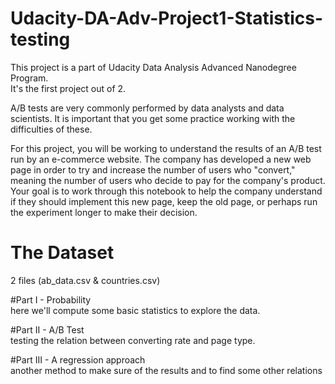 # Udacity-DA-Adv-Project1-Statistics-testing

This project is a part of Udacity Data Analysis Advanced Nanodegree Program.    
It's the first project out of 2.     

A/B tests are very commonly performed by data analysts and data scientists. It is important that you get some practice working with the difficulties of these.

For this project, you will be working to understand the results of an A/B test run by an e-commerce website.
The company has developed a new web page in order to try and increase the number of users who "convert," meaning the number of users who decide to pay for the company's product.
Your goal is to work through this notebook to help the company understand if they should implement this new page, keep the old page, or perhaps run the experiment longer to make their decision.

# The Dataset
2 files (ab_data.csv & countries.csv)

#Part I - Probability   
  here we'll compute some basic statistics to explore the data.
  
#Part II - A/B Test   
  testing the relation between converting rate and page type.       

#Part III - A regression approach     
  another method to make sure of the results and to find some other relations      
